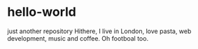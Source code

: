 # hello-world
just another repository
Hithere,
I live in London, love pasta, web development, music and coffee. Oh footboal too.
